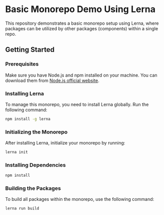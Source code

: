 # Basic Monorepo Demo Using Lerna

This repository demonstrates a basic monorepo setup using Lerna, where packages can be utilized by other packages (components) within a single repo.

## Getting Started

### Prerequisites

Make sure you have Node.js and npm installed on your machine. You can download them from [Node.js official website](https://nodejs.org/).

### Installing Lerna

To manage this monorepo, you need to install Lerna globally. Run the following command:

```sh
npm install -g lerna

```



### Initializing the Monorepo

After installing Lerna, initialize your monorepo by running:
```sh
lerna init

```


### Installing Dependencies
```sh
npm install

```

### Building the Packages
To build all packages within the monorepo, use the following command:
```sh
lerna run build

```



